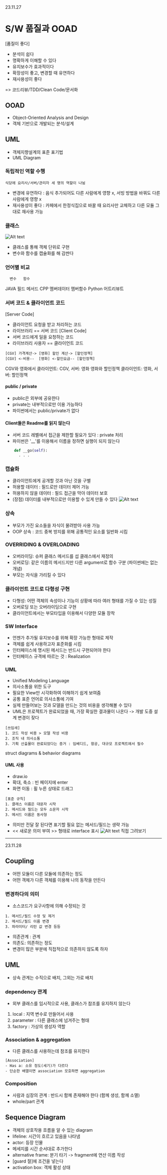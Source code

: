 23.11.27
# S/W 품질과 OOAD
[품질이 좋다]
- 분석이 쉽다
- 명확하게 이해할 수 있다
- 유지보수가 효과적이다
- 확장성이 좋고, 변경할 때 유연하다 
- 재사용성이 좋다 

=> 코드리뷰/TDD/Clean Code/문서화

## OOAD
- Object-Oriented Analysis and Design
- 객체 기반으로 개발되는 분석/설계 

## UML
- 객체지향설계의 표준 표기법
- UML Diagram

### 독립적인 역할 수행
```
식당에 요리사/서버/관리자 세 명의 역할이 나뉨
```
- 변경에 유연하다 : 음식 추가되어도 다른 사람에게 영향 x, 서빙 방법을 바꿔도 다른 사람에게 영향 x
- 재사용성이 좋다 : 카페에서 한정식집으로 바꿀 때 요리사만 교체하고 다른 모듈 그대로 재사용 가능

### 클래스
![Alt text](image.png)
- 클래스를 통해 객체 단위로 구현 
- 변수와 함수를 캡슐화를 해 감싼다

### 언어별 비교
      변수   함수
JAVA  필드    메서드
CPP   멤버데이터 멤버함수
Python 어트리뷰트 


### 서버 코드 & 클라이언트 코드
[Server Code]
- 클라이언트 요청을 받고 처리하는 코드
- 라이브러리 == 서버 코드
[Client Code]
- 서버 코드에게 일을 요청하는 코드
- 라이브러리 사용자 == 클라이언트 코드
```
[CGV] 가격계산-> [영화] 할인 계산-> [할인정책]
[CGV] <-비용--  [영화] <-할인요금-- [할인정책]
```
CGV와 영화에서 클라이언트: CGV, 서버: 영화
영화와 할인정책 클라이언트: 영화, 서버: 할인정책

#### public / private
- public은 외부에 공유한다 
- private는 내부적으로만 이용 가능하다
- 파이썬에서는 public/private가 없다

#### Client들은 Readme를 읽지 않는다
- 서버 코드 레벨에서 접근을 제한할 필요가 있다 : private 처리 
- 파이썬은 '__'를 이용해서 이름을 정하면 실행이 되지 않는다
```py
    def __go(self):
      . . . 
```

### 캡슐화
- 클라이언트에게 공개할 것과 아닌 것을 구별 
- 허용할 데이터 : 필드로만 데이터 제어 가능
- 허용하지 않을 데이터 : 필드 접근을 막아 데이터 보호 
- (장점) 데이터를 내부적으로만 이용할 수 있게 만들 수 있다
![Alt text](image-1.png)


### 상속
- 부모가 가진 요소들을 자식이 물려받아 사용 가능 
- OOP 상속 : 코드 중복 방지를 위해 공통적인 요소를 일반화 시킴 


### OVERRIDING & OVERLOADING
- 오버라이딩: 슈퍼 클래스 메서드를 섭 클래스에서 재정의
- 오버로딩: 같은 이름의 메서드지만 다른 argument로 함수 구분 (파이썬에는 없는 개념)
- 부모는 자식을 가리킬 수 있다 

### 클라이언트 코드로 다형성 구현
- 다형성: 어떤 객체의 속성이나 기능이 상황에 따라 여러 형태를 가질 수 있는 성질 
- 오버로딩 또는 오버라이딩으로 구현
- 클라이언트에서는 부모타입을 이용해서 다양한 모듈 장착


### SW Interface
- 언젠가 추가될 유지보수를 위해 확장 가능한 형태로 제작
- 객체를 쉽게 사용하고자 표준화를 시킴
- 인터페이스에 명시된 메서드는 반드시 구현되어야 한다 
- 인터페이스 규격에 따르는 것 : Realization


### UML
- Unified Modeling Language 
- 의사소통을 위한 도구
- 필요한 View만 시각화하여 이해하기 쉽게 보여줌
- 공통 표준 언어로 의사소통에 기여
- 실제 만들어보는 것과 모델을 만드는 것의 비용을 생각해볼 수 있다
- UML은 프로젝트가 완료되었을 때, 가장 확실한 결과물이 나온다 -> 개발 도중 설계 변경이 잦다
```
[쓰임새]
1. 코드 작성 비용 > 모델 작성 비용
2. 조직 내 의사소통
3. 기획 산출물이 완료되었다는 증거 : 임베디드, 항공, 대규모 프로젝트에서 필수
```
struct diagrams & behavior diagrams

#### UML 사용
- draw.io
- 확대, 축소 : 빈 페이지에 enter
- 화면 이동 : 휠 누른 상태로 드래그
```
[표준 규칙]
1. 클래스 이름은 대문자 시작
2. 메서드와 필드는 모두 소문자 시작
3. 메서드 이름은 동사형 
```
- 의미만 전달 잘 된다면 표기할 필요 없는 메서드/필드는 생략 가능 
- << 새로운 의미 부여 >> 형태로 interface 표시
![Alt text](image-2.png)
직접 그려보기 


---

23.11.28
## Coupling
- 어떤 모듈이 다른 모듈에 의존하는 정도
- 어떤 객체가 다른 객체를 이용해 나의 동작을 만든다

### 변경하다의 의미
- 소스코드가 요구사항에 의해 수정되는 것
```
1. 메서드/필드 수정 및 제거
2. 메서드/필드 이름 변경
3. 파라미터/ 리턴 값 변경 등등
```
- 의존관계 : 관계
- 의존도: 의존하는 정도
- 변경이 많은 부분에 직접적으로 의존하지 않도록 하자


## UML
- 상속 관계는 수직으로 배치, 그외는 가로 배치
### dependency 관계
- 외부 클래스를 임시적으로 사용, 클래스가 참조를 유지하지 않는다
1. local : 지역 변수로 만들어서 사용
2. parameter : 다른 클래스에 넘겨주는 형태 
3. factory : 가상의 생성자 역할 

### Association & aggregation
- 다른 클래스를 사용하는데 참조를 유지한다 
```
[Association]
- Has a: 소유 정도(세기)가 다르다
- 단순한 배열이면 association 모호하면 aggregation
```

### Composition
- 사람과 심장의 관계 : 반드시 함께 존재해야 한다 (함께 생성, 함께 소멸)
- whole/part 관계

## Sequence Diagram
- 객체의 상호작용 흐름을 알 수 있는 diagram
- lifeline: 시간이 흐르고 있음을 나타냄
- actor: 등장 인물
- 메세지를 시간 순서대로 추가한다
- alternative frame: 분기 타기 -> fragment에 연산 이름 작성
- [guard 절]에 조건을 넣는다
- activation box: 객체 활성 상태
